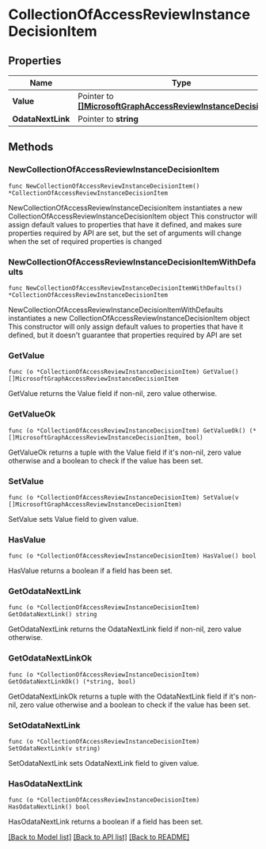 # CollectionOfAccessReviewInstanceDecisionItem

## Properties

Name | Type | Description | Notes
------------ | ------------- | ------------- | -------------
**Value** | Pointer to [**[]MicrosoftGraphAccessReviewInstanceDecisionItem**](MicrosoftGraphAccessReviewInstanceDecisionItem.md) |  | [optional] 
**OdataNextLink** | Pointer to **string** |  | [optional] 

## Methods

### NewCollectionOfAccessReviewInstanceDecisionItem

`func NewCollectionOfAccessReviewInstanceDecisionItem() *CollectionOfAccessReviewInstanceDecisionItem`

NewCollectionOfAccessReviewInstanceDecisionItem instantiates a new CollectionOfAccessReviewInstanceDecisionItem object
This constructor will assign default values to properties that have it defined,
and makes sure properties required by API are set, but the set of arguments
will change when the set of required properties is changed

### NewCollectionOfAccessReviewInstanceDecisionItemWithDefaults

`func NewCollectionOfAccessReviewInstanceDecisionItemWithDefaults() *CollectionOfAccessReviewInstanceDecisionItem`

NewCollectionOfAccessReviewInstanceDecisionItemWithDefaults instantiates a new CollectionOfAccessReviewInstanceDecisionItem object
This constructor will only assign default values to properties that have it defined,
but it doesn't guarantee that properties required by API are set

### GetValue

`func (o *CollectionOfAccessReviewInstanceDecisionItem) GetValue() []MicrosoftGraphAccessReviewInstanceDecisionItem`

GetValue returns the Value field if non-nil, zero value otherwise.

### GetValueOk

`func (o *CollectionOfAccessReviewInstanceDecisionItem) GetValueOk() (*[]MicrosoftGraphAccessReviewInstanceDecisionItem, bool)`

GetValueOk returns a tuple with the Value field if it's non-nil, zero value otherwise
and a boolean to check if the value has been set.

### SetValue

`func (o *CollectionOfAccessReviewInstanceDecisionItem) SetValue(v []MicrosoftGraphAccessReviewInstanceDecisionItem)`

SetValue sets Value field to given value.

### HasValue

`func (o *CollectionOfAccessReviewInstanceDecisionItem) HasValue() bool`

HasValue returns a boolean if a field has been set.

### GetOdataNextLink

`func (o *CollectionOfAccessReviewInstanceDecisionItem) GetOdataNextLink() string`

GetOdataNextLink returns the OdataNextLink field if non-nil, zero value otherwise.

### GetOdataNextLinkOk

`func (o *CollectionOfAccessReviewInstanceDecisionItem) GetOdataNextLinkOk() (*string, bool)`

GetOdataNextLinkOk returns a tuple with the OdataNextLink field if it's non-nil, zero value otherwise
and a boolean to check if the value has been set.

### SetOdataNextLink

`func (o *CollectionOfAccessReviewInstanceDecisionItem) SetOdataNextLink(v string)`

SetOdataNextLink sets OdataNextLink field to given value.

### HasOdataNextLink

`func (o *CollectionOfAccessReviewInstanceDecisionItem) HasOdataNextLink() bool`

HasOdataNextLink returns a boolean if a field has been set.


[[Back to Model list]](../README.md#documentation-for-models) [[Back to API list]](../README.md#documentation-for-api-endpoints) [[Back to README]](../README.md)


